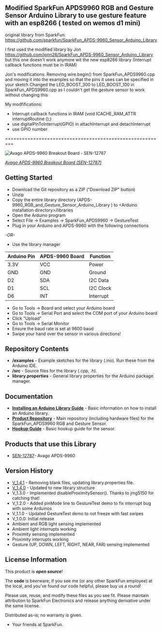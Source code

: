 Modified SparkFun APDS9960 RGB and Gesture Sensor Arduino Library to use gesture feature with an esp8266 ( tested on wemos d1 mini)
---------------
original library from SparkFun: https://github.com/sparkfun/SparkFun_APDS-9960_Sensor_Arduino_Library

I first used the modified library by Jon https://github.com/jonn26/SparkFun_APDS-9960_Sensor_Arduino_Library but this one doesn't work anymore wit the new esp8266 library (Interrupt callback functions must be in IRAM)

Jon's modifications:
Removing wire.begin() from SparkFun_APDS9960.cpp and moving it into the examples so that the pins it uses can be specified in your sketch
Changed the LED_BOOST_300 to LED_BOOST_100 in SparkFun_APDS9960.cpp as I couldn't get the gesture sensor to work without changing this

My modfifications:
- Interrupt callback functions in IRAM (void ICACHE_RAM_ATTR interruptRoutine ();)
- use digitalPinToInterrupt(GPIO) in attachInterrupt and detachInterrupt
- use GPIO number

=========================================================

![Avago APDS-9960 Breakout Board - SEN-12787 ](https://cdn.sparkfun.com/r/92-92/assets/parts/9/6/0/3/12787-01.jpg)

[*Avago APDS-9960 Breakout Board (SEN-12787)*](https://www.sparkfun.com/products/12787)

Getting Started
---------------

* Download the Git repository as a ZIP ("Download ZIP" button)
* Unzip
* Copy the entire library directory (APDS-9960_RGB_and_Gesture_Sensor_Arduino_Library
) to \<Arduino installation directory\>/libraries
* Open the Arduino program
* Select File -> Examples -> SparkFun_APDS9960 -> GestureTest
* Plug in your Arduino and APDS-9960 with the following connections

*-OR-*

* Use the library manager

| Arduino Pin | APDS-9960 Board | Function |
|---|---|---| 
| 3.3V | VCC | Power |
| GND | GND | Ground |
| D2 | SDA | I2C Data |
| D1 | SCL | I2C Clock |
| D6 | INT | Interrupt |

* Go to Tools -> Board and select your Arduino board
* Go to Tools -> Serial Port and select the COM port of your Arduino board
* Click "Upload"
* Go to Tools -> Serial Monitor
* Ensure the baud rate is set at 9600 baud
* Swipe your hand over the sensor in various directions!

Repository Contents
-------------------

* **/examples** - Example sketches for the library (.ino). Run these from the Arduino IDE. 
* **/src** - Source files for the library (.cpp, .h).
* **library.properties** - General library properties for the Arduino package manager. 

Documentation
--------------

* **[Installing an Arduino Library Guide](https://learn.sparkfun.com/tutorials/installing-an-arduino-library)** - Basic information on how to install an Arduino library.
* **[Product Repository](https://github.com/sparkfun/APDS-9960_RGB_and_Gesture_Sensor)** - Main repository (including hardware files) for the SparkFun_APDS9960 RGB and Gesture Sensor.
* **[Hookup Guide](https://learn.sparkfun.com/tutorials/apds-9960-rgb-and-gesture-sensor-hookup-guide)** - Basic hookup guide for the sensor.

Products that use this Library 
---------------------------------

* [SEN-12787](https://www.sparkfun.com/products/12787)- Avago APDS-9960 

Version History
---------------
* [V_1.4.1](https://github.com/sparkfun/SparkFun_APDS-9960_Sensor_Arduino_Library/tree/V_1.4.1) - Removing blank files, updating library.properties file. 
* [V_1.4.0](https://github.com/sparkfun/APDS-9960_RGB_and_Gesture_Sensor_Arduino_Library/tree/V_1.4.0) - Updated to new library structure
* V_1.3.0 - Implemented disableProximitySensor(). Thanks to jmg5150 for catching that!
* V_1.2.0 - Added pinMode line to GestureTest demo to fix interrupt bug with some Arduinos
* V_1.1.0 - Updated GestureTest demo to not freeze with fast swipes
* V_1.0.0: Initial release
* Ambient and RGB light sensing implemented
* Ambient light interrupts working
* Proximity sensing implemented
* Proximity interrupts working
* Gesture (UP, DOWN, LEFT, RIGHT, NEAR, FAR) sensing implemented

License Information
-------------------

This product is _**open source**_! 

The **code** is beerware; if you see me (or any other SparkFun employee) at the local, and you've found our code helpful, please buy us a round!

Please use, reuse, and modify these files as you see fit. Please maintain attribution to SparkFun Electronics and release anything derivative under the same license.

Distributed as-is; no warranty is given.

- Your friends at SparkFun.
